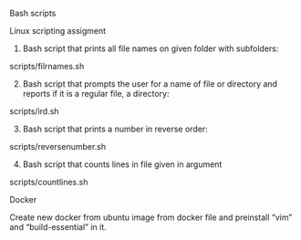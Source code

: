 Bash scripts

Linux scripting assigment


1) Bash script that prints all file names on given folder with subfolders: 

scripts/filrnames.sh

2) Bash script that prompts the user for a name of file or directory and
   reports if it is a regular file, a directory:

scripts/ird.sh

3) Bash script that prints a number in reverse order:

scripts/reversenumber.sh

4) Bash script that counts lines in file given in argument

scripts/countlines.sh


Docker

Create new docker from ubuntu image from docker file and preinstall “vim”
and “build-essential” in it.
